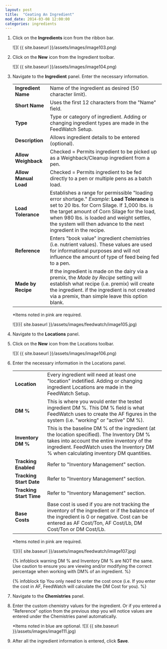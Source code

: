 ```yaml
---
layout: post
title:  "Ceating An Ingredient"
mod_date: 2014-03-08 12:00:00
categories: ingredients
---
```


1.  Click on the **Ingredients** icon from the ribbon bar.

    ![]( {{ site.baseurl }}/assets/images/image103.png)

2.  Click on the **New** icon from the Ingredient toolbar.

    ![]( {{ site.baseurl }}/assets/images/image104.png)

3.  Navigate to the **Ingredient** panel. Enter the necessary information.


    |   |   |
    |---|---|
    | **Ingredient Name** | Name of the ingredient as desired (50 character limit). |
    | **Short Name**  | Uses the first 12 characters from the "Name" field. |
    | **Type** | Type or category of ingredient. Adding or changing ingredient types are made in the FeedWatch Setup. |
    | **Description** | Allows ingredient details to be entered (optional). |
    | **Allow Weighback** | Checked = Permits ingredient to be picked up as a Weighback/Cleanup ingredient from a pen. |
    | **Allow Manual Load**  | Checked = Permits ingredient to be fed directly to a pen or multiple pens as a batch load. |
    | **Load Tolerance** | Establishes a range for permissible "loading error shortage." *Example*: **Load Tolerance** is set to 20 lbs. for Corn Silage. If 1,000 lbs. is the target amount of Corn Silage for the load, when 980 lbs. is loaded and weight settles, the system will then advance to the next ingredient in the recipe. |
    | **Reference** | Enters "book value" ingredient chemistries (i.e. nutrient values). These values are used for informational purposes and will not influence the amount of type of feed being fed to a pen. |
    | **Made by Recipe** | If the ingredient is made on the dairy via a premix, the *Made by Recipe* setting will establish what recipe (i.e. premix) will create the ingredient. if the ingredient is not created via a premix, than simple leave this option blank. |

    *Items noted in pink are required.

    ![]({{ site.baseurl }}/assets/images/feedwatch/image105.jpg)

4.  Navigate to the **Locations** panel.

5.  Click on the **New** icon from the Locations toolbar.

    ![]( {{ site.baseurl }}/assets/images/image106.png)

6.  Enter the necessary information in the Locations panel.

    |   |   |
    |---|---|
    | **Location** | Every ingredient will need at least one "location" indetified. Adding or changing ingredient Locations are made in the FeedWatch Setup. |
    | **DM %** | This is where you would enter the tested ingredient DM %. This DM % field is what FeedWatch uses to create the AF figures in the system (i.e. "working" or "active" DM %). |
    | **Inventory DM %** | This is the baseline DM % of the ingredient (at the location specified). The Inventory DM % takes into account the entire inventory of the ingredient. FeedWatch uses the Inventory DM % when calculating inventory DM quantities. |
    | **Tracking Enabled** | Refer to "Inventory Management" section. |
    | **Tracking Start Date** | Refer to "Inventory Management" section. |
    | **Tracking Start Time** | Refer to "Inventory Management" section. |
    | **Base Costs** | Base cost is used if you are not tracking the inventory of the ingredient or if the balance of the ingredient is 0 or negative. Cost can be entered as AF Cost/Ton, AF Cost/Lb, DM Cost/Ton or DM Cost/Lb. |


    *Items noted in pink are required.

    ![]({{ site.baseurl }}/assets/images/feedwatch/image107.jpg)


    {% infoblock warning DM % and Inventory DM % are NOT the same. Use caution to ensure you are viewing and/or modifying the correct percentage when working with DM% of an ingredient. %}

    {% infoblock tip You only need to enter the cost once (i.e. If you enter the cost in AF, FeedWatch will calculate the DM Cost for you). %}



7.  Navigate to the **Chemistries** panel.

8.  Enter the custom chemistry values for the ingredient. Or if you entered a "Reference" option from the previous step you will notice values are entered under the Chemistries panel automatically.

    *Items noted in blue are optional.
    ![]( {{ site.baseurl }}/assets/images/image111.jpg)

9.  After all the ingredient information is entered, click **Save**.
